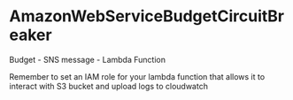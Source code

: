 # AmazonWebServiceBudgetCircuitBreaker

Budget - SNS message - Lambda Function

Remember to set an IAM role for your lambda function that allows it to interact with S3 bucket and upload logs to cloudwatch
